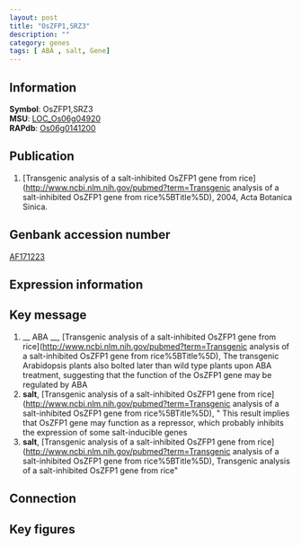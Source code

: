 ```yaml
---
layout: post
title: "OsZFP1,SRZ3"
description: ""
category: genes
tags: [ ABA , salt, Gene]
---
```


## Information
__Symbol__: OsZFP1,SRZ3  
__MSU__: [LOC_Os06g04920](http://rice.plantbiology.msu.edu/cgi-bin/ORF_infopage.cgi?orf=LOC_Os06g04920)  
__RAPdb__: [Os06g0141200](http://rapdb.dna.affrc.go.jp/viewer/gbrowse_details/irgsp1?name=Os06g0141200)  

## Publication
1. [Transgenic analysis of a salt-inhibited OsZFP1 gene from rice](http://www.ncbi.nlm.nih.gov/pubmed?term=Transgenic analysis of a salt-inhibited OsZFP1 gene from rice%5BTitle%5D), 2004, Acta Botanica Sinica.

## Genbank accession number
[AF171223](http://www.ncbi.nlm.nih.gov/nuccore/AF171223)  

## Expression information

## Key message
1. __ ABA __, [Transgenic analysis of a salt-inhibited OsZFP1 gene from rice](http://www.ncbi.nlm.nih.gov/pubmed?term=Transgenic analysis of a salt-inhibited OsZFP1 gene from rice%5BTitle%5D),  The transgenic Arabidopsis plants also bolted later than wild type plants upon ABA treatment, suggesting that the function of the OsZFP1 gene may be regulated by ABA
2. __salt__, [Transgenic analysis of a salt-inhibited OsZFP1 gene from rice](http://www.ncbi.nlm.nih.gov/pubmed?term=Transgenic analysis of a salt-inhibited OsZFP1 gene from rice%5BTitle%5D), " This result implies that OsZFP1 gene may function as a repressor, which probably inhibits the expression of some salt-inducible genes
3. __salt__, [Transgenic analysis of a salt-inhibited OsZFP1 gene from rice](http://www.ncbi.nlm.nih.gov/pubmed?term=Transgenic analysis of a salt-inhibited OsZFP1 gene from rice%5BTitle%5D), Transgenic analysis of a salt-inhibited OsZFP1 gene from rice"

## Connection

## Key figures


